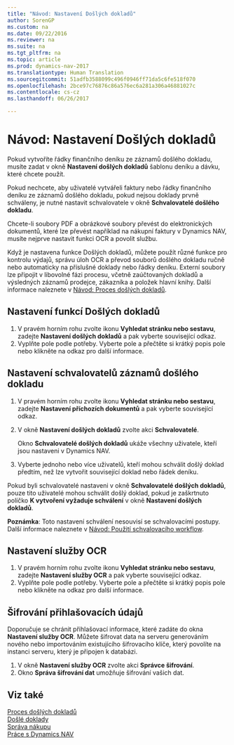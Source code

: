```yaml
---
title: "Návod: Nastavení Došlých dokladů"
author: SorenGP
ms.custom: na
ms.date: 09/22/2016
ms.reviewer: na
ms.suite: na
ms.tgt_pltfrm: na
ms.topic: article
ms.prod: dynamics-nav-2017
ms.translationtype: Human Translation
ms.sourcegitcommit: 51adfb3588099c496f0946ff71da5c6fe518f070
ms.openlocfilehash: 2bce97c76876c86a576ec6a281a306a46881027c
ms.contentlocale: cs-cz
ms.lasthandoff: 06/26/2017

---
```


# <a name="how-to-set-up-incoming-documents"></a>Návod: Nastavení Došlých dokladů
Pokud vytvoříte řádky finančního deníku ze záznamů došlého dokladu, musíte zadat v okně **Nastavení došlých dokladů** šablonu deníku a dávku, které chcete použít. 

Pokud nechcete, aby uživatelé vytvářeli faktury nebo řádky finančního deníku ze záznamů došlého dokladu, pokud nejsou doklady prvně schváleny, je nutné nastavit schvalovatele v okně **Schvalovatelé došlého dokladu**.

Chcete-li soubory PDF a obrázkové soubory převést do elektronických dokumentů, které lze převést například na nákupní faktury v Dynamics NAV, musíte nejprve nastavit funkci OCR a povolit službu.

Když je nastavena funkce Došlých dokladů, můžete použít různé funkce pro kontrolu výdajů, správu úloh OCR a převod souborů došlého dokladu ručně nebo automaticky na příslušné doklady nebo řádky deníku. Externí soubory lze připojit v libovolné fázi procesu, včetně zaúčtovaných dokladů a výsledných záznamů prodejce, zákazníka a položek hlavní knihy. Další informace naleznete v [Návod: Proces došlých dokladů](across-process-income-documents.md).

## <a name="to-set-up-the-incoming-documents-feature"></a>Nastavení funkcí Došlých dokladů
1. V pravém horním rohu zvolte ikonu **Vyhledat stránku nebo sestavu**, zadejte **Nastavení došlých dokladů** a pak vyberte související odkaz.
2. Vyplňte pole podle potřeby. Vyberte pole a přečtěte si krátký popis pole nebo klikněte na odkaz pro další informace.

## <a name="to-set-up-approvers-of-incoming-document-records"></a>Nastavení schvalovatelů záznamů došlého dokladu
1. V pravém horním rohu zvolte ikonu **Vyhledat stránku nebo sestavu**, zadejte **Nastavení příchozích dokumentů** a pak vyberte související odkaz.  
2. V okně **Nastavení došlých dokladů** zvolte akci **Schvalovatelé**. 

    Okno **Schvalovatelé došlých dokladů** ukáže všechny uživatele, kteří jsou nastaveni v Dynamics NAV.  
3. Vyberte jednoho nebo více uživatelů, kteří mohou schválit došlý doklad předtím, než lze vytvořit související doklad nebo řádek deníku.

Pokud byli schvalovatelé nastaveni v okně **Schvalovatelé došlých dokladů**, pouze tito uživatelé mohou schválit došlý doklad, pokud je zaškrtnuto políčko **K vytvoření vyžaduje schválení** v okně **Nastavení došlých dokladů**.

**Poznámka**: Toto nastavení schválení nesouvisí se schvalovacími postupy. Další informace naleznete v [Návod: Použití schvalovacího workflow](across-how-use-approval-workflows.md).

## <a name="to-set-up-an-ocr-service"></a>Nastavení služby OCR
1. V pravém horním rohu zvolte ikonu **Vyhledat stránku nebo sestavu**, zadejte **Nastavení služby OCR** a pak vyberte související odkaz.
2. Vyplňte pole podle potřeby. Vyberte pole a přečtěte si krátký popis pole nebo klikněte na odkaz pro další informace.


## <a name="to-encrypt-your-login-information"></a>Šifrování přihlašovacích údajů
Doporučuje se chránit přihlašovací informace, které zadáte do okna **Nastavení služby OCR**. Můžete šifrovat data na serveru generováním nového nebo importováním existujícího šifrovacího klíče, který povolíte na instanci serveru, který je připojen k databázi.

1. V okně **Nastavení služby OCR** zvolte akci **Správce šifrování**.
2. Okno **Správa šifrování dat** umožňuje šifrování vašich dat.

## <a name="see-also"></a>Viz také  
[Proces došlých dokladů](across-process-income-documents.md)  
[Došlé doklady](across-income-documents.md)  
[Správa nákupu](purchasing-manage-purchasing.md)  
[Práce s Dynamics NAV](ui-work-product.md)

